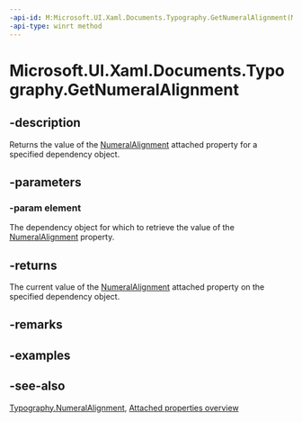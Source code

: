 ```yaml
---
-api-id: M:Microsoft.UI.Xaml.Documents.Typography.GetNumeralAlignment(Microsoft.UI.Xaml.DependencyObject)
-api-type: winrt method
---
```


<!-- Method syntax
public Windows.UI.Xaml.FontNumeralAlignment GetNumeralAlignment(Windows.UI.Xaml.DependencyObject element)
-->

# Microsoft.UI.Xaml.Documents.Typography.GetNumeralAlignment

## -description
Returns the value of the [NumeralAlignment](typography_numeralalignment.md) attached property for a specified dependency object.

## -parameters
### -param element
The dependency object for which to retrieve the value of the [NumeralAlignment](typography_numeralalignment.md) property.

## -returns
The current value of the [NumeralAlignment](typography_numeralalignment.md) attached property on the specified dependency object.

## -remarks

## -examples

## -see-also

[Typography.NumeralAlignment](typography_numeralalignment.md), [Attached properties overview](/windows/uwp/xaml-platform/attached-properties-overview)
